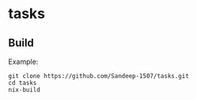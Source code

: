 # tasks
## Build
Example:

```shell
git clone https://github.com/Sandeep-1507/tasks.git
cd tasks
nix-build
```
